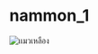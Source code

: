 # nammon_1

![เเมวเหลือง](https://www.google.com/url?sa=i&url=https%3A%2F%2Fwww.wemyssware.co.uk%2Fproducts%2Fyellow-galle-small-cat&psig=AOvVaw0LpJA9-Fkk2EB4rtGSrXFN&ust=1687579736643000&source=images&cd=vfe&ved=0CA4QjRxqFwoTCPCb2cjC2P8CFQAAAAAdAAAAABAQ.jpg](https://s.isanook.com/ho/0/ud/14/73449/cat.jpg)https://s.isanook.com/ho/0/ud/14/73449/cat.jpg)
